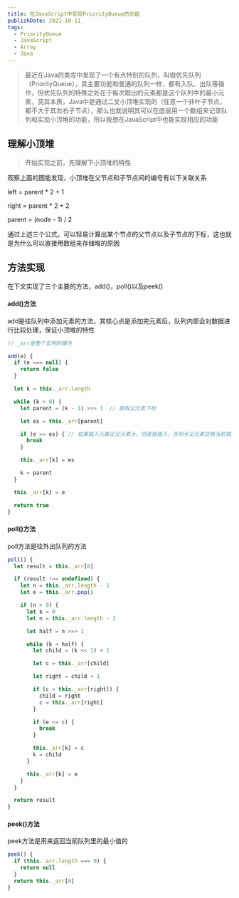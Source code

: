 ```yaml
---
title: 在JavaScript中实现PriorityQueue的功能
publishDate: 2021-10-11
tags:
  - PriorityQueue
  - JavaScript
  - Array
  - Java
---
```


> 最近在Java的类库中发现了一个有点特别的队列，叫做优先队列（PriorityQueue），其主要功能和普通的队列一样，都有入队、出队等操作，但优先队列的特殊之处在于每次取出的元素都是这个队列中的最小元素，究其本质，Java中是通过二叉小顶堆实现的（任意一个非叶子节点，都不大于其左右子节点），那么也就说明其可以在底层用一个数组来记录队列和实现小顶堆的功能，所以我想在JavaScript中也能实现相应的功能

## 理解小顶堆
> 开始实现之前，先理解下小顶堆的特性


观察上面的图能发现，小顶堆在父节点和子节点间的编号有以下关联关系

left = parent * 2 + 1

right = parent * 2 + 2

parent = (node - 1) / 2

通过上述三个公式，可以轻易计算出某个节点的父节点以及子节点的下标，这也就是为什么可以直接用数组来存储堆的原因

## 方法实现
在下文实现了三个主要的方法，add()，poll()以及peek()

#### add()方法
add是往队列中添加元素的方法，其核心点是添加完元素后，队列内部会对数据进行比较处理，保证小顶堆的特性
```js
// _arr是整个实例的属性

add(e) {
  if (e === null) {
    return false
  }

  let k = this._arr.length

  while (k > 0) {
    let parent = (k - 1) >>> 1  // 获取父元素下标

    let es = this._arr[parent]

    if (e >= es) { // 如果插入元算比父元素大，则直接插入，否则与父元素交换当前插入位置的元素
      break
    }

    this._arr[k] = es

    k = parent
  }

  this._arr[k] = e

  return true
}
```

#### poll()方法
poll方法是往外出队列的方法
```js
poll() {
  let result = this._arr[0]

  if (result !== undefined) {
    let n = this._arr.length - 1
    let e = this._arr.pop()

    if (n > 0) {
      let k = 0
      let n = this._arr.length - 1

      let half = n >>> 1

      while (k < half) {
        let child = (k << 1) + 1

        let c = this._arr[child]

        let right = child + 1

        if (c > this._arr[right]) {
          child = right
          c = this._arr[right]
        }

        if (e <= c) {
          break
        }

        this._arr[k] = c
        k = child
      }

      this._arr[k] = e
    }
  }

  return result
}
```

#### peek()方法
peek方法是用来返回当前队列里的最小值的
```js
peek() {
  if (this._arr.length === 0) {
    return null
  }
  return this._arr[0]
}
```

